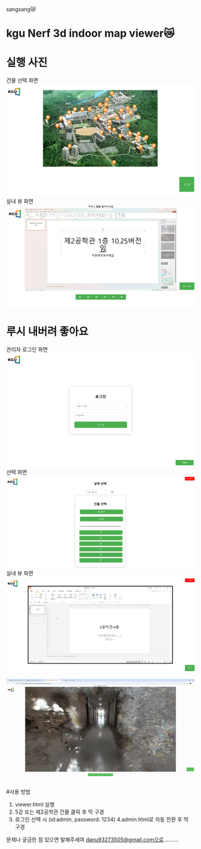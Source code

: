 sangsang😿
# kgu Nerf 3d indoor map viewer😿

# 실행 사진
건물 선택 화면
![ viewer.html 건물 선택 화면 ](assets/1.png)
실내 뷰 화면
![ viewer.html 실내 뷰 화면 ](assets/2.png)

# 루시 내버려 좋아요

관리자 로그인 화면
![ viewer.html 관리자 로그인 화면 ](assets/3.png)
선택 화면
![ viewer.html 선택 화면 ](assets/4.png)
실내 뷰 화면 
![ viewer.html 실내 뷰 화면 ](assets/5.png)


![ 실행영상 ](assets/1.gif)

#사용 방법
1. viewer.html 실행
2. 5강 또는 제2공학관 건물 클릭 후 막 구경
3. 로그인 선택 시 (id:admin, password: 1234)
4.admin.html로 자동 전환 후 막 구경

문제나 궁금한 점 있으면 말해주세여 danu93273505@gmail.com으로..........
